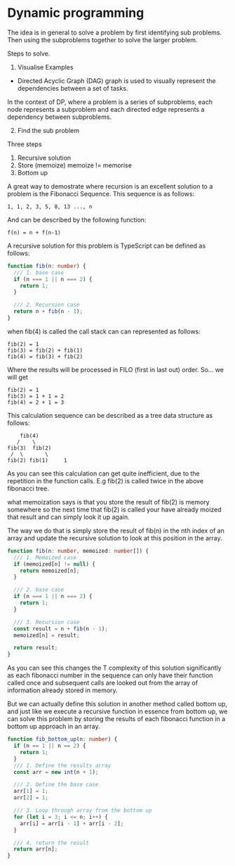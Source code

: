 # Dynamic programming

The idea is in general to solve a problem by first identifying sub problems. Then using the subproblems together to solve the larger problem.

Steps to solve.

1. Visualise Examples

- Directed Acyclic Graph (DAG) graph is used to visually represent the dependencies between a set of tasks.

In the context of DP, where a problem is a series of subproblems, each node represents a subproblem and each directed edge represents a dependency between subproblems.

2. Find the sub problem

Three steps

1. Recursive solution
2. Store (memoize) memoize != memorise
3. Bottom up

A great way to demostrate where recursion is an excellent solution to a problem is the Fibonacci Sequence. This sequence is as follows:

```
1, 1, 2, 3, 5, 8, 13 ..., n
```

And can be described by the following function:

```
f(n) = n + f(n-1)
```

A recursive solution for this problem is TypeScript can be defined as follows:

```ts
function fib(n: number) {
  /// 1. base case
  if (n === 1 || n === 2) {
    return 1;
  }

  /// 2. Recursion case
  return n + fib(n - 1);
}
```

when fib(4) is called the call stack can can represented as follows:

```
fib(2) = 1
fib(3) = fib(2) + fib(1)
fib(4) = fib(3) + fib(2)
```

Where the results will be processed in FILO (first in last out) order. So... we will get

```
fib(2) = 1
fib(3) = 1 + 1 = 2
fib(4) = 2 + 1 = 3
```

This calculation sequence can be described as a tree data structure as follows:

```
    fib(4)
   /    \
fib(3)  fib(2)
 /  \       \
fib(2) fib(1)     1
```

As you can see this calculation can get quite inefficient, due to the repetition in the function calls. E.g fib(2) is called twice in the above fibonacci tree.

what memoization says is that you store the result of fib(2) is memory somewhere so the next time that fib(2) is called your have already moized that result and can simply look it up again.

The way we do that is simply store the result of fib(n) in the nth index of an array and update the recursive solution to look at this position in the array.

```ts
function fib(n: number, memoized: number[]) {
  /// 1. Memoized case
  if (memoized[n] != null) {
    return memoized[n];
  }

  /// 2. base case
  if (n === 1 || n === 2) {
    return 1;
  }

  /// 3. Recursion case
  const result = n + fib(n - 1);
  memoized[n] = result;

  return result;
}
```

As you can see this changes the T complexity of this solution significantly as each fibonacci number in the sequence can only have their function called once and subsequent calls are looked out from the array of information already stored in memory.

But we can actually define this solution in another method called bottom up, and just like we execute a recursive function in essence from bottom up, we can solve this problem by storing the results of each fibonacci function in a bottom up approach in an array.

```ts
function fib_bottom_up(n: number) {
  if (n == 1 || n == 2) {
    return 1;
  }
  /// 1. Define the results array
  const arr = new int(n + 1);

  /// 2. Define the base case
  arr[1] = 1;
  arr[2] = 1;

  /// 3. Loop through array from the bottom up
  for (let i = 3; i <= n; i++) {
    arr[i] = arr[i - 1] + arr[i - 2];
  }

  /// 4. return the result
  return arr[n];
}
```
